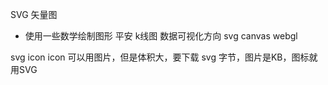 SVG 矢量图
- 使用一些数学绘制图形
 平安 k线图
 数据可视化方向 svg canvas webgl

 svg icon
 icon 可以用图片，但是体积大，要下载
 svg 字节，图片是KB，图标就用SVG
 